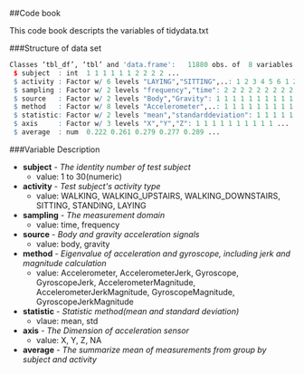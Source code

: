 ##Code book

This code book descripts the variables of tidydata.txt

###Structure of data set
```R
Classes ‘tbl_df’, ‘tbl’ and 'data.frame':	11880 obs. of  8 variables:  
 $ subject  : int  1 1 1 1 1 1 2 2 2 2 ...  
 $ activity : Factor w/ 6 levels "LAYING","SITTING",..: 1 2 3 4 5 6 1 2 3 4 ...  
 $ sampling : Factor w/ 2 levels "frequency","time": 2 2 2 2 2 2 2 2 2 2 ...  
 $ source   : Factor w/ 2 levels "Body","Gravity": 1 1 1 1 1 1 1 1 1 1 ...  
 $ method   : Factor w/ 8 levels "Accelerometer",..: 1 1 1 1 1 1 1 1 1 1 ...  
 $ statistic: Factor w/ 2 levels "mean","standarddeviation": 1 1 1 1 1 1 1 1 1 1 ...  
 $ axis     : Factor w/ 3 levels "X","Y","Z": 1 1 1 1 1 1 1 1 1 1 ...  
 $ average  : num  0.222 0.261 0.279 0.277 0.289 ...  
```
###Variable Description
* __subject__ - _The identity number of test subject_  
  * value: 1 to 30(numeric)
* __activity__ - _Test subject's activity type_  
  * value: WALKING, WALKING_UPSTAIRS, WALKING_DOWNSTAIRS, SITTING, STANDING, LAYING
* __sampling__ - _The measurement domain_
  * value: time, frequency
* __source__ - _Body and gravity acceleration signals_
  * value: body, gravity
* __method__ - _Eigenvalue of acceleration and gyroscope, including jerk and magnitude calculation_
  * value: Accelerometer, AccelerometerJerk, Gyroscope, GyroscopeJerk, AccelerometerMagnitude, AccelerometerJerkMagnitude, GyroscopeMagnitude, GyroscopeJerkMagnitude    
* __statistic__ - _Statistic method(mean and standard deviation)_
  * vlaue: mean, std
* __axis__ - _The Dimension of acceleration sensor_
  * value: X, Y, Z, NA 
* __average__ - _The summarize mean of measurements from group by subject and activity_
